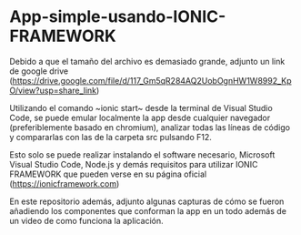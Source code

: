 # App-simple-usando-IONIC-FRAMEWORK
Debido a que el tamaño del archivo es demasiado grande, adjunto un link de google drive (https://drive.google.com/file/d/117_Gm5qR284AQ2UobOgnHW1W8992_KpO/view?usp=share_link)

Utilizando el comando ~ionic start~ desde la terminal de Visual Studio Code, se puede emular localmente la app desde cualquier navegador (preferiblemente basado en chromium), analizar todas las líneas de código y compararlas con las de la carpeta src pulsando F12.

Esto solo se puede realizar instalando el software necesario, Microsoft Visual Studio Code, Node.js y demás requisitos para utilizar IONIC FRAMEWORK que pueden verse en su página oficial (https://ionicframework.com)

En este repositorio además, adjunto algunas capturas de cómo se fueron añadiendo los componentes que conforman la app en un todo además de un video de como funciona la aplicación.
